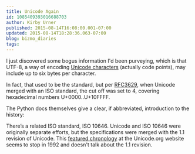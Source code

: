 ```yaml
---
title: Unicode Again
id: 1085409393016688703
author: Kirby Urner
published: 2015-08-14T16:08:00.001-07:00
updated: 2015-08-14T18:28:36.063-07:00
blog: bizmo_diaries
tags: 
---
```


[](https://www.flickr.com/photos/kirbyurner/20570670622/in/dateposted-public/)

I just discovered some bogus information I'd been purveying, which is that UTF-8, a way of encoding [Unicode characters](https://en.wikipedia.org/wiki/Unicode) (actually code points), may include up to six bytes per character.

In fact, that used to be the standard, but per [RFC3629](http://tools.ietf.org/html/rfc3629), when Unicode merged with an ISO standard, the cut off was set to 4, covering hexadecimal numbers U+0000..U+10FFFF.

The Python docs themselves give a clear, if abbreviated, introduction to the history:

There’s a related ISO standard, ISO 10646.  Unicode and ISO 10646 were
originally separate efforts, but the specifications were merged with the 1.1
revision of Unicode. 
This [featured chronology](http://www.unicode.org/history/versionone.html) at the Unicode.org website seems to stop in 1992 and doesn't talk about the 1.1 revision.